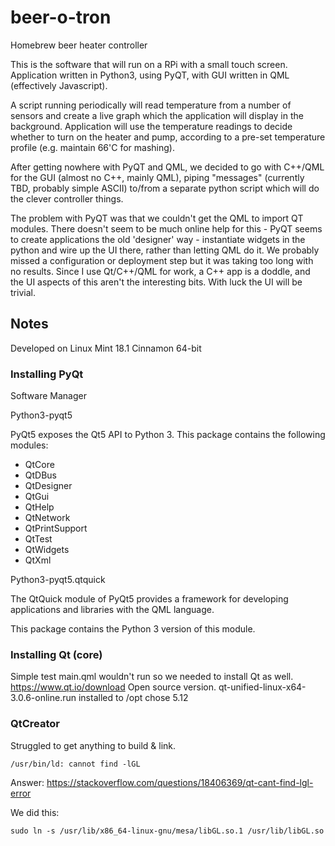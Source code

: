 # beer-o-tron
Homebrew beer heater controller

This is the software that will run on a RPi with a small touch screen. Application written in Python3, using PyQT, with GUI written in QML (effectively Javascript).

A script running periodically will read temperature from a number of sensors and create a live graph which the application will display in the background. Application will use the temperature readings to decide whether to turn on the heater and pump, according to a pre-set temperature profile (e.g. maintain 66'C for mashing).

After getting nowhere with PyQT and QML, we decided to go with C++/QML for the GUI (almost no C++, mainly QML), piping "messages" (currently TBD, probably simple ASCII) to/from a separate python script which will do the clever controller things.

The problem with PyQT was that we couldn't get the QML to import QT modules. There doesn't seem to be much online help for this - PyQT seems to create applications the old 'designer' way - instantiate widgets in the python and wire up the UI there, rather than letting QML do it. We probably missed a configuration or deployment step but it was taking too long with no results. Since I use Qt/C++/QML for work, a C++ app is a doddle, and the UI aspects of this aren't the interesting bits. With luck the UI will be trivial.

## Notes

Developed on Linux Mint 18.1 Cinnamon 64-bit

### Installing PyQt

Software Manager

Python3-pyqt5

PyQt5 exposes the Qt5 API to Python 3. This package contains the following modules:
* QtCore
* QtDBus
* QtDesigner
* QtGui
* QtHelp
* QtNetwork
* QtPrintSupport
* QtTest
* QtWidgets
* QtXml


Python3-pyqt5.qtquick

The QtQuick module of PyQt5 provides a framework for developing applications and libraries with the QML language.

This package contains the Python 3 version of this module.

### Installing Qt (core)
Simple test main.qml wouldn't run so we needed to install Qt as well.
https://www.qt.io/download
Open source version.
qt-unified-linux-x64-3.0.6-online.run
installed to /opt
chose 5.12

### QtCreator
Struggled to get anything to build & link.

    /usr/bin/ld: cannot find -lGL
Answer: https://stackoverflow.com/questions/18406369/qt-cant-find-lgl-error

We did this:

    sudo ln -s /usr/lib/x86_64-linux-gnu/mesa/libGL.so.1 /usr/lib/libGL.so

